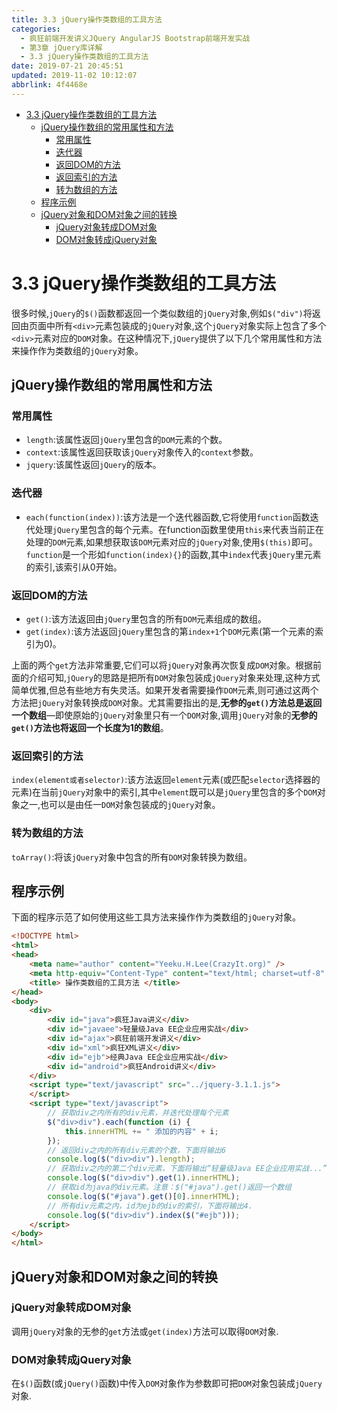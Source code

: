 ```yaml
---
title: 3.3 jQuery操作类数组的工具方法
categories: 
  - 疯狂前端开发讲义JQuery AngularJS Bootstrap前端开发实战
  - 第3章 jQuery库详解
  - 3.3 jQuery操作类数组的工具方法
date: 2019-07-21 20:45:51
updated: 2019-11-02 10:12:07
abbrlink: 4f4468e
---
```

<div id='my_toc'>

- [3.3 jQuery操作类数组的工具方法](/JavaReadingNotes/4f4468e/#3-3-jQuery操作类数组的工具方法)
    - [jQuery操作数组的常用属性和方法](/JavaReadingNotes/4f4468e/#jQuery操作数组的常用属性和方法)
        - [常用属性](/JavaReadingNotes/4f4468e/#常用属性)
        - [迭代器](/JavaReadingNotes/4f4468e/#迭代器)
        - [返回DOM的方法](/JavaReadingNotes/4f4468e/#返回DOM的方法)
        - [返回索引的方法](/JavaReadingNotes/4f4468e/#返回索引的方法)
        - [转为数组的方法](/JavaReadingNotes/4f4468e/#转为数组的方法)
    - [程序示例](/JavaReadingNotes/4f4468e/#程序示例)
    - [jQuery对象和DOM对象之间的转换](/JavaReadingNotes/4f4468e/#jQuery对象和DOM对象之间的转换)
        - [jQuery对象转成DOM对象](/JavaReadingNotes/4f4468e/#jQuery对象转成DOM对象)
        - [DOM对象转成jQuery对象](/JavaReadingNotes/4f4468e/#DOM对象转成jQuery对象)

</div>
<!--more-->
<script>if (navigator.platform.toLowerCase() == 'win32'){document.getElementById('my_toc').style.display = 'none';}</script>

<!--end-->
<!--SSTStart-->
# 3.3 jQuery操作类数组的工具方法 #
很多时候,`jQuery`的`$()`函数都返回一个类似数组的`jQuery`对象,例如`$("div")`将返回由页面中所有`<div>`元素包装成的`jQuery`对象,这个`jQuery`对象实际上包含了多个`<div>`元素对应的`DOM`对象。在这种情况下,`jQuery`提供了以下几个常用属性和方法来操作作为类数组的`jQuery`对象。
## jQuery操作数组的常用属性和方法 ##
### 常用属性 ###
- `length`:该属性返回`jQuery`里包含的`DOM`元素的个数。
- `context`:该属性返回获取该`jQuery`对象传入的`context`参数。
- `jquery`:该属性返回`jQuery`的版本。

### 迭代器 ###
- `each(function(index))`:该方法是一个迭代器函数,它将使用`function`函数迭代处理`jQuery`里包含的每个元素。在function函数里使用`this`来代表当前正在处理的`DOM`元素,如果想获取该`DOM`元素对应的`jQuery`对象,使用`$(this)`即可。`function`是一个形如`function(index){}`的函数,其中`index`代表`jQuery`里元素的索引,该索引从0开始。

### 返回DOM的方法 ###
- `get()`:该方法返回由`jQuery`里包含的所有`DOM`元素组成的数组。
- `get(index)`:该方法返回`jQuery`里包含的第`index+1`个`DOM`元素(第一个元素的索引为0)。

上面的两个`get`方法非常重要,它们可以将`jQuery`对象再次恢复成`DOM`对象。根据前面的介绍可知,`jQuery`的思路是把所有`DOM`对象包装成`jQuery`对象来处理,这种方式简单优雅,但总有些地方有失灵活。如果开发者需要操作`DOM`元素,则可通过这两个方法把`jQuery`对象转换成`DOM`对象。尤其需要指出的是,**无参的`get()`方法总是返回一个数组**—即使原始的`jQuery`对象里只有一个`DOM`对象,调用`jQuery`对象的**无参的`get()`方法也将返回一个长度为1的数组**。
### 返回索引的方法 ###
`index(element或者selector)`:该方法返回`element`元素(或匹配`selector`选择器的元素)在当前`jQuery`对象中的索引,其中`element`既可以是`jQuery`里包含的多个`DOM`对象之一,也可以是由任一`DOM`对象包装成的`jQuery`对象。
### 转为数组的方法 ###
`toArray()`:将该`jQuery`对象中包含的所有`DOM`对象转换为数组。
<!--SSTStop-->
## 程序示例 ##
下面的程序示范了如何使用这些工具方法来操作作为类数组的`jQuery`对象。
```html
<!DOCTYPE html>
<html>
<head>
	<meta name="author" content="Yeeku.H.Lee(CrazyIt.org)" />
	<meta http-equiv="Content-Type" content="text/html; charset=utf-8" />
	<title> 操作类数组的工具方法 </title>
</head>
<body>
	<div>
		<div id="java">疯狂Java讲义</div>
		<div id="javaee">轻量级Java EE企业应用实战</div>
		<div id="ajax">疯狂前端开发讲义</div>
		<div id="xml">疯狂XML讲义</div>
		<div id="ejb">经典Java EE企业应用实战</div>
		<div id="android">疯狂Android讲义</div>
	</div>
	<script type="text/javascript" src="../jquery-3.1.1.js">
	</script>
	<script type="text/javascript">
		// 获取div之内所有的div元素，并迭代处理每个元素
		$("div>div").each(function (i) {
			this.innerHTML += " 添加的内容" + i;
		});
		// 返回div之内的所有div元素的个数，下面将输出6
		console.log($("div>div").length);
		// 获取div之内的第二个div元素，下面将输出“轻量级Java EE企业应用实战...”
		console.log($("div>div").get(1).innerHTML);
		// 获取id为java的div元素。注意：$("#java").get()返回一个数组
		console.log($("#java").get()[0].innerHTML);
		// 所有div元素之内，id为ejb的div的索引，下面将输出4.
		console.log($("div>div").index($("#ejb")));
	</script>
</body>
</html>
```
<!--SSTStart-->
## jQuery对象和DOM对象之间的转换 ##
### jQuery对象转成DOM对象 ###
调用`jQuery`对象的无参的`get`方法或`get(index)`方法可以取得`DOM`对象.
### DOM对象转成jQuery对象 ###
在`$()`函数(或`jQuery()`函数)中传入`DOM`对象作为参数即可把`DOM`对象包装成`jQuery`对象.
<!--SSTStop-->
